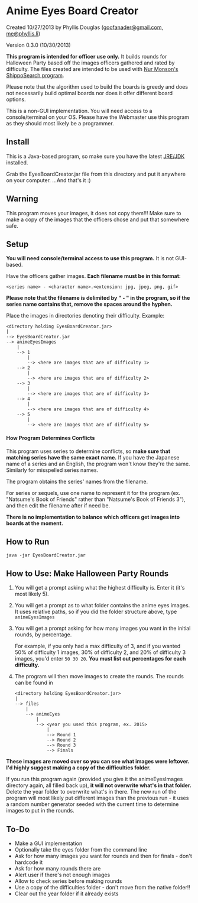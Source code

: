 # Anime Eyes Board Creator
Created 10/27/2013 by Phyllis Douglas (goofanader@gmail.com, me@phyllis.li)

Version 0.3.0 (10/30/2013)

__This program is intended for officer use only.__ It builds rounds for Halloween Party based off the images officers gathered and rated by difficulty. The files created are intended to be used with [Nur Monson's ShippoSearch program](https://github.com/samiamwork/ShippoSearch).

Please note that the algorithm used to build the boards is greedy and does not necessarily build optimal boards nor does it offer different board options.

This is a non-GUI implementation. You will need access to a console/terminal on your OS. Please have the Webmaster use this program as they should most likely be a programmer.

## Install
This is a Java-based program, so make sure you have the latest [JRE/JDK](http://www.oracle.com/technetwork/java/javase/downloads/index.html) installed.

Grab the EyesBoardCreator.jar file from this directory and put it anywhere on your computer. ...And that's it :)

## Warning
This program moves your images, it does not copy them!!! Make sure to make a copy of the images that the officers chose and put that somewhere safe.

## Setup
__You will need console/terminal access to use this program.__ It is not GUI-based.

Have the officers gather images. __Each filename must be in this format:__

    <series name> - <character name>.<extension: jpg, jpeg, png, gif>

__Please note that the filename is delimited by " - " in the program, so if the series name contains that, remove the spaces around the hyphen.__

Place the images in directories denoting their difficulty. Example:

    <directory holding EyesBoardCreator.jar>
    |
    --> EyesBoardCreator.jar
    --> animeEyesImages
        |
        --> 1
            |
            --> <here are images that are of difficulty 1>
        --> 2
            |
            --> <here are images that are of difficulty 2>
        --> 3
            |
            --> <here are images that are of difficulty 3>
        --> 4
            |
            --> <here are images that are of difficulty 4>
        --> 5
            |
            --> <here are images that are of difficulty 5>

#### How Program Determines Conflicts
This program uses series to determine conflicts, so __make sure that matching series have the same exact name.__ If you have the Japanese name of a series and an English, the program won't know they're the same. Similarly for misspelled series names.

The program obtains the series' names from the filename.

For series or sequels, use one name to represent it for the program (ex. "Natsume's Book of Friends" rather than "Natsume's Book of Friends 3"), and then edit the filename after if need be.

__There is no implementation to balance which officers get images into boards at the moment.__

## How to Run

    java -jar EyesBoardCreator.jar

## How to Use: Make Halloween Party Rounds
1. You will get a prompt asking what the highest difficulty is. Enter it (it's most likely 5).

1. You will get a prompt as to what folder contains the anime eyes images. It uses relative paths, so if you did the folder structure above, type ```animeEyesImages```

2. You will get a prompt asking for how many images you want in the initial rounds, by percentage.

    For example, if you only had a max difficulty of 3, and if you wanted 50% of difficulty 1 images, 30% of difficulty 2, and 20% of difficulty 3 images, you'd enter ```50 30 20```. __You must list out percentages for each difficulty.__

4. The program will then move images to create the rounds. The rounds can be found in

    ```
    <directory holding EyesBoardCreator.jar>
    |
    --> files
        |
        --> animeEyes
            |
            --> <year you used this program, ex. 2015>
                |
                --> Round 1
                --> Round 2
                --> Round 3
                --> Finals
    ```

__These images are moved over so you can see what images were leftover. I'd highly suggest making a copy of the difficulties folder.__

If you run this program again (provided you give it the animeEyesImages directory again, all filled back up), __it will not overwrite what's in that folder.__ Delete the year folder to overwrite what's in there. The new run of the program will most likely put different images than the previous run - it uses a random number generator seeded with the current time to determine images to put in the rounds.

## To-Do
* Make a GUI implementation
* Optionally take the eyes folder from the command line
* Ask for how many images you want for rounds and then for finals - don't hardcode it
* Ask for how many rounds there are
* Alert user if there's not enough images
* Allow to check series before making rounds
* Use a copy of the difficulties folder - don't move from the native folder!!
* Clear out the year folder if it already exists
